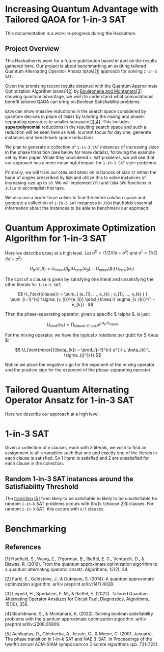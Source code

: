 # Increasing Quantum Advantage with Tailored QAOA for 1-in-3 SAT

This documentation is a work-in-progress during the Hackathon.

## Project Overview 

This Hackathon is work for a future publication based in part on the results gathered here. Our project is about benchmarking an exciting tailored Quantum Alternating Operator Ansatz (`QAOA`)[[1]](#1) approach for solving `1-in-3 SAT`. 

Given the promising recent results obtained with the Quantum Approximate Optimization Algorithm (`QAOA1`)[[2]](#2) by [Boulebnane and Montanaro](https://arxiv.org/abs/2208.06909)[[3]](#3) showing quantum advantage, we wish to understand what computational benefit tailored QAOA can bring on Boolean Satisfiability problems. 

`QAOA` can show massive reductions in the search space considered by quantum devices in place of `QAOA1` by tailoring the mixing and phase-separating operators to smaller subspace[[1]](#1)[[4]](#4). This includes **superpolynomial** reductions in the resulting search space and such a reduction will be seen here as well. (current focus for day one, generate instances and benchmark space reduction)


We plan to generate a collection of `1-in-3 SAT` instances of increasing sizes in the phase transition (see below for more details), following the example set by their paper. While they considered `k-SAT` problems, we will see that our approach has a more meaningful impact for `1-in-3 SAT` style problems. 

Primarily, we will train our `QAOA` and `QAOA1` on instances of size `12` within the band of angles prescribed by `B&M` and utilize this to solve instances of increasing size up to `20`. We will implement `CPU` and `CUDA` `GPU` functions in `Julia` to accomplish this task. 

We also use a brute-force solver to find the entire solution space and generate a collection of `1-in-3 SAT` instances in `JSON` that holds essential information about the instances to be able to benchmark our approach. 

# Quantum Approximate Optimization Algorithm for 1-in-3 SAT

Here we describe `QAOA1` at a high level. Let $\sigma^{0} =(1/2)(Id + \sigma^{z})$ and $\sigma^{1} = (1/2)(Id - \sigma^{z})$

```math
    U_{p}(\alpha, \beta) = U_{\text{mixer}}(\beta_{p}) U_{\text{cost}}(\alpha_{p}) \,  \ldots \, U_{\text{mixer}}(\beta_1) \, U_{\text{cost}}(\alpha_1) .
```

The cost of a clause is given by satisfying one literal and unsatisfying the other literals for `1-in-k SAT`:
```math
    H_{\text{clause}} = \sum_{ (e_{1}, ..., e_{k} ; v_{1}, ..., v_{k} ) } \sum_{i=1}^{k} \sigma_{v_{i}}^{e_{i}} \prod_{k\neq i} \sigma_{v_{k}}^{1 - e_{k}} . 
```

Then the phase-separating operator, given a specific $ \alpha $, is just:
```math
    U_{\text{cost}}(\alpha_{k}) = \prod_{\text{clause} \in \text{cost}} e^{i \, \alpha_{k} \, H_{\text{clause}} }
```

For the mixing operator, we have the typical `X` rotations per qubit for $ \beta $:
```math
    U_{\text{mixer}}(\beta_{k}) = \prod_{j=1}^{n} e^{-i \, \beta_{k} \, \sigma_{j}^{x}}.
```

Notice we place the negative sign for the exponent of the mixing operator and the positive sign for the exponent of the phase-separating operator. 

# Tailored Quantum Alternating Operator Ansatz for 1-in-3 SAT

Here we describe our approach at a high level. 



# 1-in-3 SAT 

Given a collection of `m` clauses, each with $3$ literals, we wish to find an assignment to all `n` variables such that one and exactly one of the literals in each clause is satisfied. So $1$ literal is satisfied and $2$ are unsatisfied for each clause in the collection. 


## Random 1-in-3 SAT instances around the Satisfiability Threshold

The [transition](https://www.researchgate.net/publication/2400280_The_phase_transition_in_1-in-k_SAT_and_NAE_3-SAT) [[5]](#5) from likely to be satisfiable to likely to be unsatisfiable for random `1-in-k` SAT problems occurs with $n/{k \choose 2}$ clauses. For random  `1-in-3` SAT, this occurs with `n/3` clauses. 

# Benchmarking



## References

<a id="1">[1]</a> 
Hadfield, S., Wang, Z., O’gorman, B., Rieffel, E. G., Venturelli, D., & Biswas, R. (2019). 
From the quantum approximate optimization algorithm to a quantum alternating operator ansatz. Algorithms, 12(2), 34.

<a id="1">[2]</a> 
Farhi, E., Goldstone, J., & Gutmann, S. (2014). 
A quantum approximate optimization algorithm. arXiv preprint arXiv:1411.4028.

<a id="1">[3]</a> 
Leipold, H., Spedalieri, F. M., & Rieffel, E. (2022). Tailored Quantum Alternating Operator Ansätzes for Circuit Fault Diagnostics. Algorithms, 15(10), 356.

<a id="1">[4]</a> 
Boulebnane, S., & Montanaro, A. (2022). 
Solving boolean satisfiability problems with the quantum approximate optimization algorithm. arXiv preprint arXiv:2208.06909.

<a id="3">[5]</a> 
Achlioptas, D., Chtcherba, A., Istrate, G., & Moore, C. (2001, January). 
The phase transition in 1-in-k SAT and NAE 3-SAT. In Proceedings of the twelfth annual ACM-SIAM symposium on Discrete algorithms (pp. 721-722).